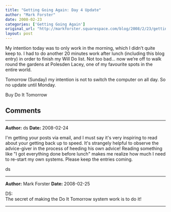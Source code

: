 ```yaml
---
title: "Getting Going Again: Day 4 Update"
author: "Mark Forster"
date: 2008-02-23
categories: ['Getting Going Again']
original_url: "http://markforster.squarespace.com/blog/2008/2/23/getting-going-again-day-4-update.html"
layout: post
---
```


My intention today was to only work in the morning, which I didn’t quite keep to. I had to do another 20 minutes work after lunch (including this blog entry) in order to finish my Will Do list. Not too bad… now we’re off to walk round the gardens at Polesden Lacey, one of my favourite spots in the entire world.

Tomorrow (Sunday) my intention is not to switch the computer on all day. So no update until Monday.

Buy Do It Tomorrow


## Comments

---

**Author:** ds
**Date:** 2008-02-24

I'm getting your posts via email, and I must say it's very inspiring to read about your getting back up to speed. It's strangely helpful to observe the advice-giver in the process of heeding his own advice! Reading something like "I got everything done before lunch" makes me realize how much I need to re-start my own systems. Please keep the entries coming.  
  
ds

---

**Author:** Mark Forster
**Date:** 2008-02-25

DS:  
The secret of making the Do It Tomorrow system work is to do it!

---
